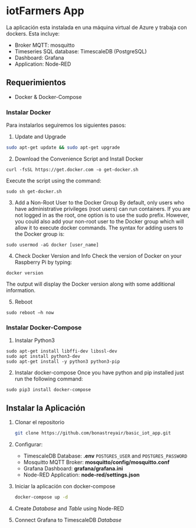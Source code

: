 # iotFarmers App

La aplicación esta instalada en una máquina virtual de Azure y trabaja con dockers. Esta incluye:

* Broker MQTT: mosquitto
* Timeseries SQL database: TimescaleDB (PostgreSQL)
* Dashboard: Grafana
* Application: Node-RED

## Requerimientos

* Docker & Docker-Compose

### Instalar Docker

Para instalarlos seguiremos los siguientes pasos:

1. Update and Upgrade
```bash
sudo apt-get update && sudo apt-get upgrade
```
2. Download the Convenience Script and Install Docker
```
curl -fsSL https://get.docker.com -o get-docker.sh
```
Execute the script using the command:
```
sudo sh get-docker.sh
```
3. Add a Non-Root User to the Docker Group
By default, only users who have administrative privileges (root users) can run containers. If you are not logged in as the root, one option is to use the sudo prefix.
However, you could also add your non-root user to the Docker group which will allow it to execute docker commands.
The syntax for adding users to the Docker group is:
```
sudo usermod -aG docker [user_name]
```
4. Check Docker Version and Info
Check the version of Docker on your Raspberry Pi by typing:
```
docker version
```
The output will display the Docker version along with some additional information.

5. Reboot
```
sudo reboot –h now
```
### Instalar Docker-Compose
1. Instalar Python3
```
sudo apt-get install libffi-dev libssl-dev
sudo apt install python3-dev
sudo apt-get install -y python3 python3-pip
```
2. Instalar docker-compose
Once you have python and pip installed just run the following command:
```
sudo pip3 install docker-compose
```

## Instalar la Aplicación

1. Clonar el repositorio

    ```bash
    git clone https://github.com/bonastreyair/basic_iot_app.git
    ```

2. Configurar:

    - TimescaleDB Database: **.env** `POSTGRES_USER` and `POSTGRES_PASSWORD`
    - Mosquitto MQTT Broker: **mosquitto/config/mosquitto.conf**
    - Grafana Dashboard: **grafana/grafana.ini**
    - Node-RED Application: **node-red/settings.json**

3. Iniciar la aplicación con docker-compose

    ```bash
    docker-compose up -d
    ```

4. Create _Database_ and _Table_ using Node-RED

5. Connect Grafana to TimescaleDB _Database_
